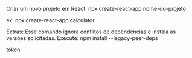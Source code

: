 Criar um novo projeto em React:
    npx create-react-app nome-do-projeto

ex: 
    npx create-react-app calculator











Extras:
Esse comando ignora conflitos de dependências e instala as versões solicitadas. Execute:
    npm install --legacy-peer-deps


token

